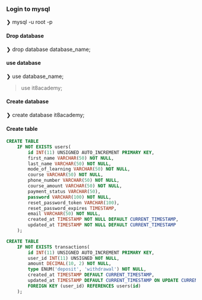 ### Login to mysql
❯ mysql -u root -p

#### Drop database
❯ drop database database_name;

#### use database
❯ use database_name;
> use it8academy;

#### Create database
❯ create database it8academy;

#### Create table
```sql
CREATE TABLE
    IF NOT EXISTS users(
        id INT(11) UNSIGNED AUTO_INCREMENT PRIMARY KEY,
        first_name VARCHAR(50) NOT NULL,
        last_name VARCHAR(50) NOT NULL,
        mode_of_learning VARCHAR(50) NOT NULL,
        course VARCHAR(50) NOT NULL,
        phone_number VARCHAR(50) NOT NULL,
        course_amount VARCHAR(50) NOT NULL,
        payment_status VARCHAR(50),
        password VARCHAR(100) NOT NULL,
        reset_password_token VARCHAR(100),
        reset_password_expires TIMESTAMP,
        email VARCHAR(50) NOT NULL,
        created_at TIMESTAMP NOT NULL DEFAULT CURRENT_TIMESTAMP,
        updated_at TIMESTAMP NOT NULL DEFAULT CURRENT_TIMESTAMP
    );
```

```sql
CREATE TABLE
    IF NOT EXISTS transactions(
        id INT(11) UNSIGNED AUTO_INCREMENT PRIMARY KEY,
        user_id INT(11) UNSIGNED NOT NULL,
        amount DECIMAL(10, 2) NOT NULL,
        type ENUM('deposit', 'withdrawal') NOT NULL,
        created_at TIMESTAMP DEFAULT CURRENT_TIMESTAMP,
        updated_at TIMESTAMP DEFAULT CURRENT_TIMESTAMP ON UPDATE CURRENT_TIMESTAMP,
        FOREIGN KEY (user_id) REFERENCES users(id)
    );
```